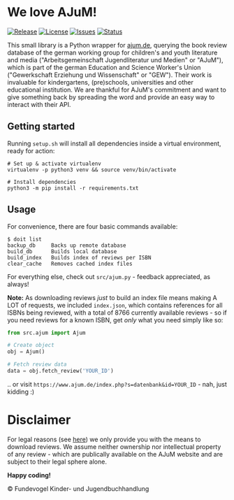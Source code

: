 # We love AJuM!
[![Release](https://img.shields.io/github/release/Fundevogel/we-love-ajum.svg)](https://github.com/Fundevogel/we-love-ajum/releases) [![License](https://img.shields.io/github/license/Fundevogel/we-love-ajum.svg)](https://github.com/Fundevogel/we-love-ajum/blob/master/LICENSE) [![Issues](https://img.shields.io/github/issues/Fundevogel/we-love-ajum.svg)](https://github.com/Fundevogel/we-love-ajum/issues) [![Status](https://travis-ci.org/fundevogel/we-love-ajum.svg?branch=master)](https://travis-ci.org/fundevogel/we-love-ajum)

This small library is a Python wrapper for [ajum.de](https://www.ajum.de/index.php?s=datenbank), querying the book review database of the german working group for children's and youth literature and media ("Arbeitsgemeinschaft Jugendliteratur und Medien" or "AJuM"), which is part of the german Education and Science Worker's Union ("Gewerkschaft Erziehung und Wissenschaft" or "GEW"). Their work is invaluable for kindergartens, (pre)schools, universities and other educational institution. We are thankful for AJuM's commitment and want to give something back by spreading the word and provide an easy way to interact with their API.


## Getting started

Running `setup.sh` will install all dependencies inside a virtual environment, ready for action:

```text
# Set up & activate virtualenv
virtualenv -p python3 venv && source venv/bin/activate

# Install dependencies
python3 -m pip install -r requirements.txt
```


## Usage

For convenience, there are four basic commands available:

```text
$ doit list
backup_db     Backs up remote database
build_db      Builds local database
build_index   Builds index of reviews per ISBN
clear_cache   Removes cached index files
```

For everything else, check out `src/ajum.py` - feedback appreciated, as always!

**Note:** As downloading reviews *just* to build an index file means making A LOT of requests, we included `index.json`, which contains references for all ISBNs being reviewed, with a total of 8766 currently available reviews - so if you need reviews for a known ISBN, get *only* what you need simply like so:

```python
from src.ajum import Ajum

# Create object
obj = Ajum()

# Fetch review data
data = obj.fetch_review('YOUR_ID')
```

.. or visit `https://www.ajum.de/index.php?s=datenbank&id=YOUR_ID` - nah, just kidding :)


# Disclaimer

For legal reasons (see [here](https://www.ajum.de/html/nutzungserlaubnis_f_rezensionen.pdf)) we only provide you with the means to download reviews. We assume neither ownership nor intellectual property of any review - which are publically available on the AJuM website and are subject to their legal sphere alone.

**Happy coding!**


:copyright: Fundevogel Kinder- und Jugendbuchhandlung
